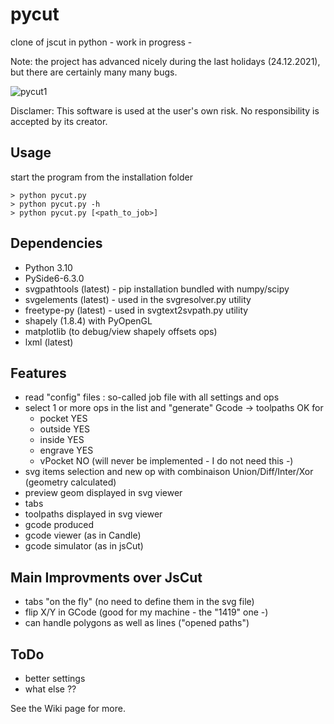 # pycut
clone of jscut  in python - work in progress -

Note: the project has advanced nicely during the last holidays (24.12.2021), but there are certainly many many bugs.

![pycut1](https://user-images.githubusercontent.com/28778239/226173273-8989a03e-e9d6-4753-9ade-17af9e15d4c3.png)



Disclamer: This software is used at the user's own risk. No responsibility is accepted by its creator.

Usage
-----
start the program from the installation folder

```
> python pycut.py
> python pycut.py -h
> python pycut.py [<path_to_job>]
```

Dependencies
------------
- Python 3.10
- PySide6-6.3.0
- svgpathtools (latest) - pip installation bundled with numpy/scipy
- svgelements (latest) - used in the svgresolver.py utility
- freetype-py (latest) - used in svgtext2svpath.py utility
- shapely (1.8.4) with PyOpenGL
- matplotlib (to debug/view shapely offsets ops)
- lxml (latest)

Features
--------
- read "config" files : so-called job file with all settings and ops
- select 1 or more ops in the list and "generate" Gcode -> toolpaths OK for
   + pocket   YES
   + outside  YES
   + inside   YES
   + engrave  YES
   + vPocket   NO  (will never be implemented - I do not need this -)
- svg items selection and new op with combinaison Union/Diff/Inter/Xor (geometry calculated)
- preview geom displayed in svg viewer
- tabs
- toolpaths displayed in svg viewer
- gcode produced
- gcode viewer (as in Candle)
- gcode simulator (as in jsCut)

Main Improvments over JsCut
---------------------------
- tabs "on the fly" (no need to define them in the svg file)
- flip X/Y in GCode (good for my machine - the "1419" one -)
- can handle polygons as well as lines ("opened paths")

ToDo
----
- better settings
- what else ??

See the Wiki page for more.

